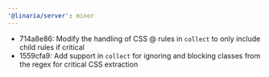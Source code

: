 ```yaml
---
'@linaria/server': minor
---
```


- 714a8e86: Modify the handling of CSS @ rules in `collect` to only include child rules if critical
- 1559cfa9: Add support in `collect` for ignoring and blocking classes from the regex for critical CSS extraction
